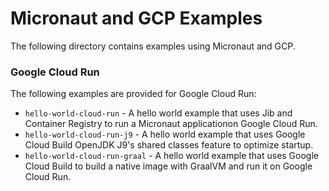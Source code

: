 # Micronaut and GCP Examples

The following directory contains examples using Micronaut and GCP.

### Google Cloud Run

The following examples are provided for Google Cloud Run:

* `hello-world-cloud-run` - A hello world example that uses Jib and Container Registry to run a Micronaut applicationon Google Cloud Run.
* `hello-world-cloud-run-j9` - A hello world example that uses Google Cloud Build OpenJDK J9's shared classes feature to optimize startup.
* `hello-world-cloud-run-graal` - A hello world example that uses Google Cloud Build to build a native image with GraalVM and run it on Google Cloud Run.


